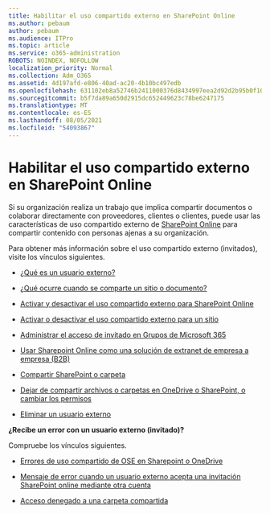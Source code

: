 ```yaml
---
title: Habilitar el uso compartido externo en SharePoint Online
ms.author: pebaum
author: pebaum
ms.audience: ITPro
ms.topic: article
ms.service: o365-administration
ROBOTS: NOINDEX, NOFOLLOW
localization_priority: Normal
ms.collection: Adm_O365
ms.assetid: 4d197afd-e806-40ad-ac20-4b10bc497edb
ms.openlocfilehash: 631102eb8a52746b2411000376d8434997eea2d92d2b95b0f102acf2a75f9d2d
ms.sourcegitcommit: b5f7da89a650d2915dc652449623c78be6247175
ms.translationtype: MT
ms.contentlocale: es-ES
ms.lasthandoff: 08/05/2021
ms.locfileid: "54093867"
---
```

# <a name="enable-external-sharing-in-sharepoint-online"></a>Habilitar el uso compartido externo en SharePoint Online

Si su organización realiza un trabajo que implica compartir documentos o colaborar directamente con proveedores, clientes o clientes, puede usar las características de uso compartido externo de [SharePoint Online](https://docs.microsoft.com/sharepoint/external-sharing-overview) para compartir contenido con personas ajenas a su organización.

Para obtener más información sobre el uso compartido externo (invitados), visite los vínculos siguientes.

- [¿Qué es un usuario externo?](https://docs.microsoft.com/sharepoint/external-sharing-overview#what-is-an-external-user)

- [¿Qué ocurre cuando se comparte un sitio o documento?](https://docs.microsoft.com/sharepoint/external-sharing-overview#what-happens-when-i-share-a-site-or-document)

- [Activar y desactivar el uso compartido externo para SharePoint Online](https://docs.microsoft.com/sharepoint/turn-external-sharing-on-or-off)

- [Activar o desactivar el uso compartido externo para un sitio](https://docs.microsoft.com/sharepoint/change-external-sharing-site)

- [Administrar el acceso de invitado en Grupos de Microsoft 365](https://docs.microsoft.com/microsoft-365/admin/create-groups/manage-guest-access-in-groups)

- [Usar Sharepoint Online como una solución de extranet de empresa a empresa (B2B)](https://docs.microsoft.com/sharepoint/create-b2b-extranet)

- [Compartir SharePoint o carpeta](https://support.office.com/article/share-sharepoint-files-or-folders-1fe37332-0f9a-4719-970e-d2578da4941c)

- [Dejar de compartir archivos o carpetas en OneDrive o SharePoint, o cambiar los permisos](https://support.office.com/article/stop-sharing-onedrive-or-sharepoint-files-or-folders-or-change-permissions-0a36470f-d7fe-40a0-bd74-0ac6c1e13323)

- [Eliminar un usuario externo](https://docs.microsoft.com/sharepoint/remove-users#delete-a-guest-from-the-microsoft-365-admin-center)

**¿Recibe un error con un usuario externo (invitado)?**

Compruebe los vínculos siguientes. 

- [Errores de uso compartido de OSE en Sharepoint o OneDrive](https://docs.microsoft.com/sharepoint/sharepoint-onedrive-error-message)

- [Mensaje de error cuando un usuario externo acepta una invitación SharePoint online mediante otra cuenta](https://docs.microsoft.com/sharepoint/support/sharing-and-permissions/error-when-external-user-accepts-an-invitation-by-using-another-account)

- [Acceso denegado a una carpeta compartida](https://docs.microsoft.com/sharepoint/support/sharing-and-permissions/cannot-access-shared-folder)
